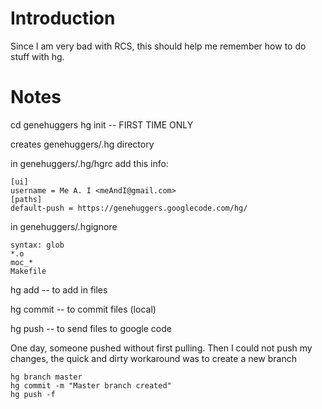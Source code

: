 # Introduction #

Since I am very bad with RCS, this should help me remember how to do stuff with hg.

# Notes #

cd genehuggers
hg init -- FIRST TIME ONLY

creates genehuggers/.hg directory

in genehuggers/.hg/hgrc add this info:
```
[ui]
username = Me A. I <meAndI@gmail.com>
[paths]
default-push = https://genehuggers.googlecode.com/hg/
```

in genehuggers/.hgignore
```
syntax: glob
*.o
moc_*
Makefile
```

hg add -- to add in files

hg commit -- to commit files (local)

hg push -- to send files to google code

One day, someone pushed without first pulling. Then I could not push my changes, the quick and dirty workaround was to create a new branch
```
hg branch master
hg commit -m "Master branch created"
hg push -f
```